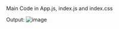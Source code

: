 Main Code in App.js, index.js and index.css

Output:
![image](https://user-images.githubusercontent.com/62327185/117812413-616c2480-b27f-11eb-9583-6441e05919d6.png)
